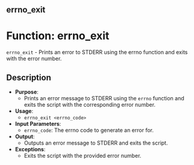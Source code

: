 ## errno_exit
# Function: errno_exit
 `errno_exit` - Prints an error to STDERR using the errno function and exits with the error number.
## Description
- **Purpose**: 
  - Prints an error message to STDERR using the `errno` function and exits the script with the corresponding error number.
- **Usage**: 
  - `errno_exit <errno_code>`
- **Input Parameters**: 
  - `errno_code`: The errno code to generate an error for.
- **Output**: 
  - Outputs an error message to STDERR and exits the script.
- **Exceptions**: 
  - Exits the script with the provided error number.

